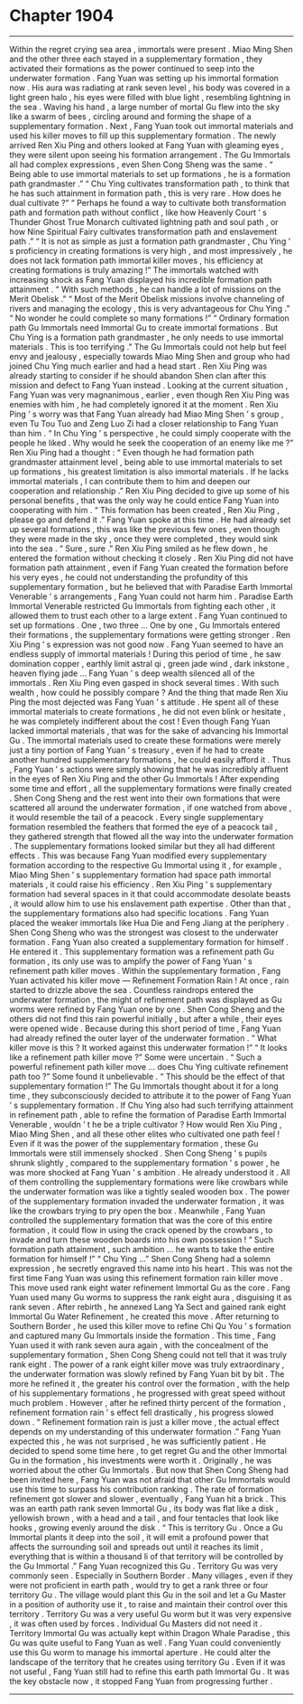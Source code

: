 
# Chapter 1904


---

Within the regret crying sea area , immortals were present . Miao Ming Shen and the other three each stayed in a supplementary formation , they activated their formations as the power continued to seep into the underwater formation .
Fang Yuan was setting up his immortal formation now .
His aura was radiating at rank seven level , his body was covered in a light green halo , his eyes were filled with blue light , resembling lightning in the sea .
Waving his hand , a large number of mortal Gu flew into the sky like a swarm of bees , circling around and forming the shape of a supplementary formation .
Next , Fang Yuan took out immortal materials and used his killer moves to fill up this supplementary formation .
The newly arrived Ren Xiu Ping and others looked at Fang Yuan with gleaming eyes , they were silent upon seeing his formation arrangement .
The Gu Immortals all had complex expressions , even Shen Cong Sheng was the same .
“ Being able to use immortal materials to set up formations , he is a formation path grandmaster .”
“ Chu Ying cultivates transformation path , to think that he has such attainment in formation path , this is very rare . How does he dual cultivate ?”
“ Perhaps he found a way to cultivate both transformation path and formation path without conflict , like how Heavenly Court ’ s Thunder Ghost True Monarch cultivated lightning path and soul path , or how Nine Spiritual Fairy cultivates transformation path and enslavement path .”
“ It is not as simple as just a formation path grandmaster , Chu Ying ’ s proficiency in creating formations is very high , and most impressively , he does not lack formation path immortal killer moves , his efficiency at creating formations is truly amazing !”
The immortals watched with increasing shock as Fang Yuan displayed his incredible formation path attainment .
“ With such methods , he can handle a lot of missions on the Merit Obelisk .”
“ Most of the Merit Obelisk missions involve channeling of rivers and managing the ecology , this is very advantageous for Chu Ying .”
“ No wonder he could complete so many formations !”
“ Ordinary formation path Gu Immortals need Immortal Gu to create immortal formations . But Chu Ying is a formation path grandmaster , he only needs to use immortal materials . This is too terrifying .”
The Gu Immortals could not help but feel envy and jealousy , especially towards Miao Ming Shen and group who had joined Chu Ying much earlier and had a head start .
Ren Xiu Ping was already starting to consider if he should abandon Shen clan after this mission and defect to Fang Yuan instead .
Looking at the current situation , Fang Yuan was very magnanimous , earlier , even though Ren Xiu Ping was enemies with him , he had completely ignored it at the moment .
Ren Xiu Ping ’ s worry was that Fang Yuan already had Miao Ming Shen ’ s group , even Tu Tou Tuo and Zeng Luo Zi had a closer relationship to Fang Yuan than him .
“ In Chu Ying ’ s perspective , he could simply cooperate with the people he liked . Why would he seek the cooperation of an enemy like me ?”
Ren Xiu Ping had a thought : “ Even though he had formation path grandmaster attainment level , being able to use immortal materials to set up formations , his greatest limitation is also immortal materials . If he lacks immortal materials , I can contribute them to him and deepen our cooperation and relationship .”
Ren Xiu Ping decided to give up some of his personal benefits , that was the only way he could entice Fang Yuan into cooperating with him .
“ This formation has been created , Ren Xiu Ping , please go and defend it .” Fang Yuan spoke at this time .
He had already set up several formations , this was like the previous few ones , even though they were made in the sky , once they were completed , they would sink into the sea .
“ Sure , sure .” Ren Xiu Ping smiled as he flew down , he entered the formation without checking it closely .
Ren Xiu Ping did not have formation path attainment , even if Fang Yuan created the formation before his very eyes , he could not understanding the profundity of this supplementary formation , but he believed that with Paradise Earth Immortal Venerable ’ s arrangements , Fang Yuan could not harm him .
Paradise Earth Immortal Venerable restricted Gu Immortals from fighting each other , it allowed them to trust each other to a large extent .
Fang Yuan continued to set up formations .
One , two three …
One by one , Gu Immortals entered their formations , the supplementary formations were getting stronger .
Ren Xiu Ping ’ s expression was not good now .
Fang Yuan seemed to have an endless supply of immortal materials !
During this period of time , he saw domination copper , earthly limit astral qi , green jade wind , dark inkstone , heaven flying jade …
Fang Yuan ’ s deep wealth silenced all of the immortals .
Ren Xiu Ping even gasped in shock several times .
With such wealth , how could he possibly compare ?
And the thing that made Ren Xiu Ping the most dejected was Fang Yuan ’ s attitude .
He spent all of these immortal materials to create formations , he did not even blink or hesitate , he was completely indifferent about the cost !
Even though Fang Yuan lacked immortal materials , that was for the sake of advancing his Immortal Gu . The immortal materials used to create these formations were merely just a tiny portion of Fang Yuan ’ s treasury , even if he had to create another hundred supplementary formations , he could easily afford it .
Thus , Fang Yuan ’ s actions were simply showing that he was incredibly affluent in the eyes of Ren Xiu Ping and the other Gu Immortals !
After expending some time and effort , all the supplementary formations were finally created .
Shen Cong Sheng and the rest went into their own formations that were scattered all around the underwater formation , if one watched from above , it would resemble the tail of a peacock .
Every single supplementary formation resembled the feathers that formed the eye of a peacock tail , they gathered strength that flowed all the way into the underwater formation .
The supplementary formations looked similar but they all had different effects .
This was because Fang Yuan modified every supplementary formation according to the respective Gu Immortal using it , for example , Miao Ming Shen ’ s supplementary formation had space path immortal materials , it could raise his efficiency . Ren Xiu Ping ’ s supplementary formation had several spaces in it that could accommodate desolate beasts , it would allow him to use his enslavement path expertise .
Other than that , the supplementary formations also had specific locations . Fang Yuan placed the weaker immortals like Hua Die and Feng Jiang at the periphery . Shen Cong Sheng who was the strongest was closest to the underwater formation .
Fang Yuan also created a supplementary formation for himself .
He entered it .
This supplementary formation was a refinement path Gu formation , its only use was to amplify the power of Fang Yuan ’ s refinement path killer moves .
Within the supplementary formation , Fang Yuan activated his killer move — Refinement Formation Rain !
At once , rain started to drizzle above the sea .
Countless raindrops entered the underwater formation , the might of refinement path was displayed as Gu worms were refined by Fang Yuan one by one .
Shen Cong Sheng and the others did not find this rain powerful initially , but after a while , their eyes were opened wide .
Because during this short period of time , Fang Yuan had already refined the outer layer of the underwater formation .
“ What killer move is this ? It worked against this underwater formation !”
“ It looks like a refinement path killer move ?” Some were uncertain .
“ Such a powerful refinement path killer move … does Chu Ying cultivate refinement path too ?” Some found it unbelievable .
“ This should be the effect of that supplementary formation !”
The Gu Immortals thought about it for a long time , they subconsciously decided to attribute it to the power of Fang Yuan ’ s supplementary formation .
If Chu Ying also had such terrifying attainment in refinement path , able to refine the formation of Paradise Earth Immortal Venerable , wouldn ’ t he be a triple cultivator ?
How would Ren Xiu Ping , Miao Ming Shen , and all these other elites who cultivated one path feel !
Even if it was the power of the supplementary formation , these Gu Immortals were still immensely shocked .
Shen Cong Sheng ’ s pupils shrunk slightly , compared to the supplementary formation ’ s power , he was more shocked at Fang Yuan ’ s ambition .
He already understood it .
All of them controlling the supplementary formations were like crowbars while the underwater formation was like a tightly sealed wooden box .
The power of the supplementary formation invaded the underwater formation , it was like the crowbars trying to pry open the box .
Meanwhile , Fang Yuan controlled the supplementary formation that was the core of this entire formation , it could flow in using the crack opened by the crowbars , to invade and turn these wooden boards into his own possession !
“ Such formation path attainment , such ambition … he wants to take the entire formation for himself !”
“ Chu Ying …” Shen Cong Sheng had a solemn expression , he secretly engraved this name into his heart .
This was not the first time Fang Yuan was using this refinement formation rain killer move .
This move used rank eight water refinement Immortal Gu as the core . Fang Yuan used many Gu worms to suppress the rank eight aura , disguising it as rank seven .
After rebirth , he annexed Lang Ya Sect and gained rank eight Immortal Gu Water Refinement , he created this move .
After returning to Southern Border , he used this killer move to refine Chi Qu You ’ s formation and captured many Gu Immortals inside the formation .
This time , Fang Yuan used it with rank seven aura again , with the concealment of the supplementary formation , Shen Cong Sheng could not tell that it was truly rank eight .
The power of a rank eight killer move was truly extraordinary , the underwater formation was slowly refined by Fang Yuan bit by bit .
The more he refined it , the greater his control over the formation , with the help of his supplementary formations , he progressed with great speed without much problem .
However , after he refined thirty percent of the formation , refinement formation rain ’ s effect fell drastically , his progress slowed down .
“ Refinement formation rain is just a killer move , the actual effect depends on my understanding of this underwater formation .” Fang Yuan expected this , he was not surprised , he was sufficiently patient .
He decided to spend some time here , to get regret Gu and the other Immortal Gu in the formation , his investments were worth it .
Originally , he was worried about the other Gu Immortals .
But now that Shen Cong Sheng had been invited here , Fang Yuan was not afraid that other Gu Immortals would use this time to surpass his contribution ranking .
The rate of formation refinement got slower and slower , eventually , Fang Yuan hit a brick .
This was an earth path rank seven Immortal Gu , its body was flat like a disk , yellowish brown , with a head and a tail , and four tentacles that look like hooks , growing evenly around the disk .
“ This is territory Gu . Once a Gu Immortal plants it deep into the soil , it will emit a profound power that affects the surrounding soil and spreads out until it reaches its limit , everything that is within a thousand li of that territory will be controlled by the Gu Immortal .” Fang Yuan recognized this Gu .
Territory Gu was very commonly seen .
Especially in Southern Border .
Many villages , even if they were not proficient in earth path , would try to get a rank three or four territory Gu . The village would plant this Gu in the soil and let a Gu Master in a position of authority use it , to raise and maintain their control over this territory .
Territory Gu was a very useful Gu worm but it was very expensive , it was often used by forces . Individual Gu Masters did not need it .
Territory Immortal Gu was actually kept within Dragon Whale Paradise , this Gu was quite useful to Fang Yuan as well .
Fang Yuan could conveniently use this Gu worm to manage his immortal aperture . He could alter the landscape of the territory that he creates using territory Gu .
Even if it was not useful , Fang Yuan still had to refine this earth path Immortal Gu . It was the key obstacle now , it stopped Fang Yuan from progressing further .

---

